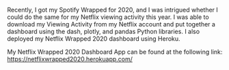 Recently, I got my Spotify Wrapped for 2020, and I was intrigued whether I could do the same for my Netflix viewing activity this year. I was able to download my Viewing Activity from my Netflix account and put together a dashboard using the dash, plotly, and pandas Python libraries. I also deployed my Netflix Wrapped 2020 dashboard using Heroku.

My Netflix Wrapped 2020 Dashboard App can be found at the following link: https://netflixwrapped2020.herokuapp.com/
